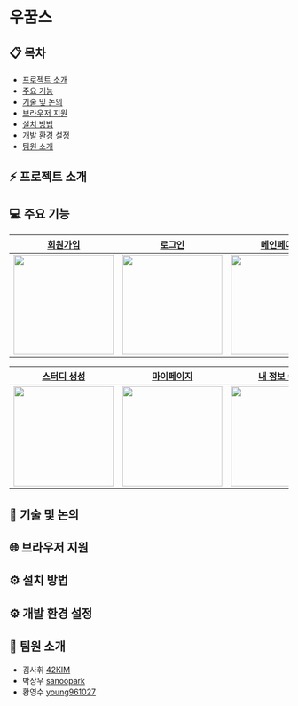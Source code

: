 # 우꿈스

>

## 📋 목차

- [프로젝트 소개](#프로젝트-소개)
- [주요 기능](#주요-기능)
- [기술 및 논의](#기술-및-논의)
- [브라우저 지원](#브라우저-지원)
- [설치 방법](#설치-방법)
- [개발 환경 설정](#개발-환경-설정)
- [팀원 소개](#팀원-소개)

## ⚡ 프로젝트 소개

## 💻 주요 기능

<table>
  <thead>
    <tr>
      <th style="text-align: center"><a href="">회원가입</a></th>
      <th style="text-align: center"><a href="">로그인</a></th>
      <th style="text-align: center"><a href="">메인페이지</a></th>
      <th style="text-align: center"><a href="">스터디 정보</a></th>
    </tr>
  </thead>
  <tbody>
    <tr>
      <td>
        <img
          src="https://user-images.githubusercontent.com/81365896/122045068-38a7f380-ce18-11eb-98c5-84730d22c3ce.png"
          width="180"
        />
      </td>
      <td>
        <img
          src="https://user-images.githubusercontent.com/81365896/122045019-25952380-ce18-11eb-955f-7a482f6c2069.png"
          width="180"
        />
      </td>
      <td>
        <img
          src="https://user-images.githubusercontent.com/81365896/122044796-e49d0f00-ce17-11eb-8250-21b978e7829e.png"
          width="180"
        />
      </td>
      <td>
        <img
          src="https://user-images.githubusercontent.com/81365896/122045168-5ecd9380-ce18-11eb-90d4-64fc2454c4da.png"
          width="180"
        />
      </td>
    </tr>
  </tbody>
</table>

<table>
  <thead>
    <tr>
      <th style="text-align: center"><a href="">스터디 생성</a></th>
      <th style="text-align: center"><a href="">마이페이지</a></th>
      <th style="text-align: center"><a href="">내 정보 수정</a></th>
      <th style="text-align: center"><a href="">스터디 관리</a></th>
    </tr>
  </thead>
  <tbody>
    <tr>
      <td>
        <img
          src="https://user-images.githubusercontent.com/81365896/122044913-05656480-ce18-11eb-8d47-fdae446c8268.png"
          width="180"
        />
      </td>
      <td>
        <img
          src="https://user-images.githubusercontent.com/81365896/122045295-84f33380-ce18-11eb-88a2-40746b41fcc3.png"
          width="180"
        />
      </td>
      <td>
        <img
          src="https://user-images.githubusercontent.com/81365896/122045355-95a3a980-ce18-11eb-9b3a-b2a2d090c152.png"
          width="180"
        />
      </td>
      <td>
        <img
          src="https://user-images.githubusercontent.com/81365896/122045380-9b998a80-ce18-11eb-9d84-4b8ed133d632.png"
          width="180"
        />
      </td>
    </tr>
  </tbody>
</table>

## 📝 기술 및 논의

## 🌐 브라우저 지원

## ⚙️ 설치 방법

## ⚙️ 개발 환경 설정

## 🤝 팀원 소개

- 김사휘 [42KIM](https://github.com/42KIM)
- 박상우 [sanoopark](https://github.com/sanoopark)
- 황영수 [young961027](https://github.com/young961027)
